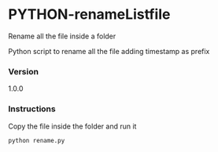 # PYTHON-renameListfile
Rename all the file inside a folder

Python script to rename all the file adding timestamp as prefix

### Version
1.0.0

### Instructions

Copy the file inside the folder and run it 
```sh
python rename.py
```


